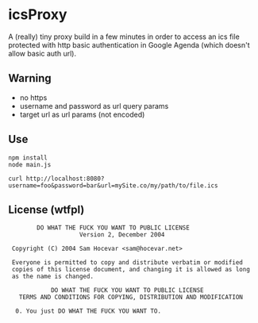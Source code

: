 icsProxy
========

A (really) tiny proxy build in a few minutes in order to access an ics file
protected with http basic authentication in Google Agenda (which doesn't allow
basic auth url).

## Warning

- no https
- username and password as url query params
- target url as url params (not encoded)

## Use

```
npm install
node main.js

curl http://localhost:8080?username=foo&password=bar&url=mySite.co/my/path/to/file.ics
```

## License (wtfpl)

            DO WHAT THE FUCK YOU WANT TO PUBLIC LICENSE
                        Version 2, December 2004

     Copyright (C) 2004 Sam Hocevar <sam@hocevar.net>

     Everyone is permitted to copy and distribute verbatim or modified
     copies of this license document, and changing it is allowed as long
     as the name is changed.

                DO WHAT THE FUCK YOU WANT TO PUBLIC LICENSE
       TERMS AND CONDITIONS FOR COPYING, DISTRIBUTION AND MODIFICATION

      0. You just DO WHAT THE FUCK YOU WANT TO.
